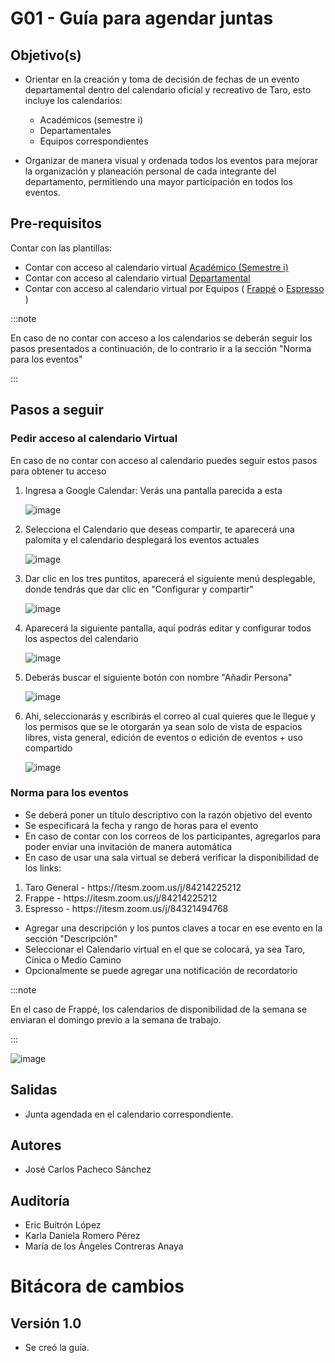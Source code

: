 # G01 - Guía para agendar juntas

## Objetivo(s)

- Orientar en la creación y toma de decisión de fechas de un evento departamental dentro del calendario oficial y recreativo de Taro, esto incluye los calendarios:
  <ul><li>Académicos (semestre i)</li><li>Departamentales</li><li>Equipos correspondientes</li></ul>

- Organizar de manera visual y ordenada todos los eventos para mejorar la organización y planeación personal de cada integrante del departamento, permitiendo una mayor participación en todos los eventos.

## Pre-requisitos

Contar con las plantillas:

- Contar con acceso al calendario virtual [Académico (Semestre i)](https://calendar.google.com/calendar/embed?src=itesm.mx_jd61cv3hbbmtuiib93un8s2lok%40group.calendar.google.com&ctz=America%2FMexico_City)
- Contar con acceso al calendario virtual [Departamental](https://calendar.google.com/calendar/embed?src=c_fprk5lfepv1dslipu1dv1let2c%40group.calendar.google.com&ctz=America%2FMexico_City)
- Contar con acceso al calendario virtual por Equipos ( [Frappé](https://calendar.google.com/calendar/embed?src=c_8s7cshndqlge2j7bbbnk6g5tbo%40group.calendar.google.com&ctz=America%2FMexico_City) o [Espresso](https://calendar.google.com/calendar/embed?src=c_i6eeag7cqgta7spmhe8iuv3p78%40group.calendar.google.com&ctz=America%2FMexico_City) )

:::note

En caso de no contar con acceso a los calendarios se deberán seguir los pasos presentados a continuación, de lo contrario ir a la sección "Norma para los eventos"

:::

## Pasos a seguir

### Pedir acceso al calendario Virtual

En caso de no contar con acceso al calendario puedes seguir estos pasos para obtener tu acceso

<ol>
<li> Ingresa a Google Calendar: Verás una pantalla parecida a esta</li>

![image](../../static/img/guias/G01/g01-img-1.png)

<li>Selecciona el Calendario que deseas compartir, te aparecerá una palomita y el calendario desplegará los eventos actuales</li>

![image](../../static/img/guias/G01/g01-img-2.png)

<li>Dar clic en los tres puntitos, aparecerá el siguiente menú desplegable, donde tendrás que dar clic en "Configurar y compartir"</li>

![image](../../static/img/guias/G01/g01-img-3.png)

<li>Aparecerá la siguiente pantalla, aquí podrás editar y configurar todos los aspectos del calendario</li>

![image](../../static/img/guias/G01/g01-img-4.png)

<li>Deberás buscar el siguiente botón con nombre "Añadir Persona"</li>

![image](../../static/img/guias/G01/g01-img-5.png)

<li>Ahi, seleccionarás y escribirás el correo al cual quieres que le llegue y los permisos que se le otorgarán ya sean solo de vista de espacios libres, vista general, edición de eventos o edición de eventos + uso compartido   </li>

![image](../../static/img/guias/G01/g01-img-6.png)

</ol>

### Norma para los eventos

- Se deberá poner un título descriptivo con la razón objetivo del evento
- Se especificará la fecha y rango de horas para el evento
- En caso de contar con los correos de los participantes, agregarlos para poder enviar una invitación de manera automática
- En caso de usar una sala virtual se deberá  verificar la disponibilidad de los links:
  
<ol><li>Taro General - https://itesm.zoom.us/j/84214225212 </li><li>Frappe -  https://itesm.zoom.us/j/84214225212
  </li><li>Espresso -  https://itesm.zoom.us/j/84321494768
  </li></ol>

- Agregar una descripción y los puntos claves a tocar en ese evento en la sección "Descripción"
- Seleccionar el Calendario virtual en el que se colocará, ya sea Taro, Cínica o Medio Camino
- Opcionalmente se puede agregar una notificación de recordatorio

:::note

En el caso de Frappé, los calendarios de disponibilidad de la semana se enviaran el domingo previo a la semana de trabajo.

:::

![image](../../static/img/guias/G01/g01-img-7.png)

## Salidas

- Junta agendada en el calendario correspondiente.

## Autores

- José Carlos Pacheco Sánchez

## Auditoría

- Eric Buitrón López
- Karla Daniela Romero Pérez
- María de los Ángeles Contreras Anaya


# Bitácora de cambios

## Versión 1.0
  - Se creó la guía.
